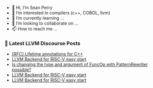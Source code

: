 - 👋 Hi, I’m Sean Perry
- 👀 I’m interested in compilers (c++, COBOL, llvm)
- 🌱 I’m currently learning ...
- 💞️ I’m looking to collaborate on ...
- 📫 How to reach me ...

<!---
s66perry/s66perry is a ✨ special ✨ repository because its `README.md` (this file) appears on your GitHub profile.
You can click the Preview link to take a look at your changes.
--->
### 📕 Latest LLVM Discourse Posts

<!-- DISCOURSE-LLVM:START -->
- [[RFC] Lifetime annotations for C++](https://discourse.llvm.org/t/rfc-lifetime-annotations-for-c/61377?page=2#post_37)
- [LLVM Backend for RISC-V easy start](https://discourse.llvm.org/t/llvm-backend-for-risc-v-easy-start/61508#post_9)
- [Is changing the type and argument of FuncOp with PatternRewriter possible?](https://discourse.llvm.org/t/is-changing-the-type-and-argument-of-funcop-with-patternrewriter-possible/61537#post_3)
- [LLVM Backend for RISC-V easy start](https://discourse.llvm.org/t/llvm-backend-for-risc-v-easy-start/61508#post_8)
- [LLVM Backend for RISC-V easy start](https://discourse.llvm.org/t/llvm-backend-for-risc-v-easy-start/61508#post_7)
<!-- DISCOURSE-LLVM:END -->
